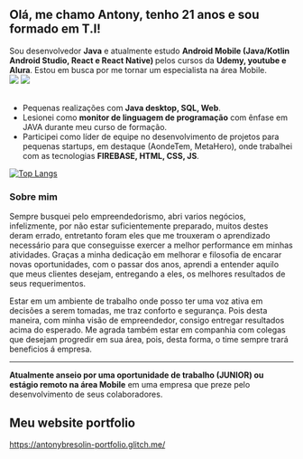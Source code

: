 <h2> Olá, me chamo Antony, tenho 21 anos e sou formado em T.I!</h2>
Sou desenvolvedor <b>Java</b> e atualmente estudo <b>Android Mobile (Java/Kotlin Android Studio, React e React Native) </b> pelos cursos da <b>Udemy, youtube e Alura</b>.
Estou em busca por me tornar um especialista na área Mobile.

<div dir="auto">
  <a target="_blank" rel="noopener noreferrer" href="https://camo.githubusercontent.com/5b7886225855c2c5ac8bcc15effcb289c238c597680d61c24e5e7541af59ee10/68747470733a2f2f696d672e736869656c64732e696f2f62616467652f416e64726f69642d3344444338343f7374796c653d666f722d7468652d6261646765266c6f676f3d616e64726f6964266c6f676f436f6c6f723d7768697465"><img src="https://camo.githubusercontent.com/5b7886225855c2c5ac8bcc15effcb289c238c597680d61c24e5e7541af59ee10/68747470733a2f2f696d672e736869656c64732e696f2f62616467652f416e64726f69642d3344444338343f7374796c653d666f722d7468652d6261646765266c6f676f3d616e64726f6964266c6f676f436f6c6f723d7768697465" data-canonical-src="https://img.shields.io/badge/Android-3DDC84?style=for-the-badge&amp;logo=android&amp;logoColor=white" style="max-width: 100%;"></a>
  <a target="_blank" rel="noopener noreferrer" href="https://camo.githubusercontent.com/771cc18a712bf9edb0925a86164c34b0d803c4d9177dd4467eff7b777109c723/68747470733a2f2f696d672e736869656c64732e696f2f62616467652f4a6176612d4544384230303f7374796c653d666f722d7468652d6261646765266c6f676f3d6a617661266c6f676f436f6c6f723d7768697465"><img src="https://camo.githubusercontent.com/771cc18a712bf9edb0925a86164c34b0d803c4d9177dd4467eff7b777109c723/68747470733a2f2f696d672e736869656c64732e696f2f62616467652f4a6176612d4544384230303f7374796c653d666f722d7468652d6261646765266c6f676f3d6a617661266c6f676f436f6c6f723d7768697465" data-canonical-src="https://img.shields.io/badge/Java-ED8B00?style=for-the-badge&amp;logo=java&amp;logoColor=white" style="max-width: 100%;"></a>
</div>
<br>

+ Pequenas realizações com <b>Java desktop, SQL, Web</b>.
+ Lesionei como <b>monitor de linguagem de programação</b> com ênfase em JAVA durante meu curso de formação.
+ Participei como líder de equipe no desenvolvimento de projetos para pequenas startups, em destaque (AondeTem, MetaHero), onde trabalhei com as tecnologias <b>FIREBASE, HTML, CSS, JS</b>.

[![Top Langs](https://github-readme-stats.vercel.app/api/top-langs/?username=antonybresolin&layout=compact)](https://github.com/antonybresolin/github-readme-stats)


<h3> Sobre mim </h3>

<p>Sempre busquei pelo empreendedorismo, abri varios negócios, infelizmente, por não estar suficientemente preparado, muitos destes deram errado, entretanto foram eles que me trouxeram o aprendizado necessário para que conseguisse exercer a melhor performance em minhas atividades. Graças a minha dedicação em melhorar e filosofia de encarar novas oportunidades, com o passar dos anos, aprendi a entender aquilo que meus clientes desejam, entregando a eles, os melhores resultados de seus requerimentos.</p>

<p>Estar em um ambiente de trabalho onde posso ter uma voz ativa em decisões a serem tomadas, me traz conforto e segurança. Pois desta maneira, com minha visão de empreendedor, consigo entregar resultados acima do esperado. Me agrada também estar em companhia com colegas que desejam progredir em sua área, pois, desta forma, o time sempre trará beneficios á empresa.</p>


-------------------------------------------------------------------------------------------------------------------------------------------------------------------


<b>Atualmente anseio por uma oportunidade de trabalho (JUNIOR) ou estágio remoto na área Mobile</b> em uma empresa que preze pelo desenvolvimento de seus colaboradores.


<h2> Meu website portfolio </h2>
<a href="https://antonybresolin-portfolio.glitch.me/"> https://antonybresolin-portfolio.glitch.me/ </a>
